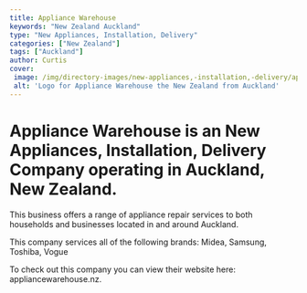 ```yaml
---
title: Appliance Warehouse
keywords: "New Zealand Auckland"
type: "New Appliances, Installation, Delivery"
categories: ["New Zealand"]
tags: ["Auckland"]
author: Curtis
cover: 
 image: /img/directory-images/new-appliances,-installation,-delivery/appliance-warehouse.webp
 alt: 'Logo for Appliance Warehouse the New Zealand from Auckland'
---
```


# Appliance Warehouse is an New Appliances, Installation, Delivery Company operating in Auckland, New Zealand.

This business offers a range of appliance repair services to both households and businesses located in and around Auckland.

This company services all of the following brands: Midea, Samsung, Toshiba, Vogue

To check out this company you can view their website here: appliancewarehouse.nz.
